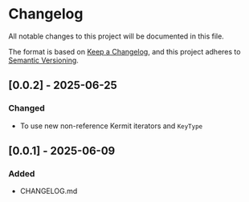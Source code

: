 # Changelog

All notable changes to this project will be documented in this file.

The format is based on [Keep a Changelog](https://keepachangelog.com/en/1.1.0/),
and this project adheres to [Semantic Versioning](https://semver.org/spec/v2.0.0.html).

## [0.0.2] - 2025-06-25

### Changed

- To use new non-reference Kermit iterators and `KeyType`

## [0.0.1] - 2025-06-09

### Added

- CHANGELOG.md